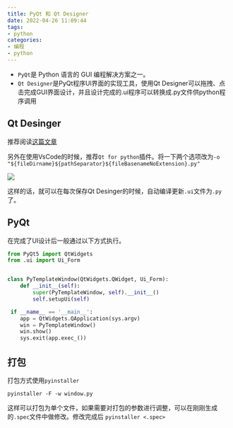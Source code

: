 ```yaml
---
title: PyQt 和 Qt Designer
date: 2022-04-26 11:09:44
tags:
- python
categories:
- 编程
- python
---
```


- `PyQt`是 Python 语言的 GUI 编程解决方案之一。
- `Qt Designer`是PyQt程序UI界面的实现工具，使用Qt Designer可以拖拽、点击完成GUI界面设计，并且设计完成的.ui程序可以转换成.py文件供python程序调用


## Qt Desinger

推荐阅读[这篇文章](https://blog.l0v0.com/posts/bea01990.html)

另外在使用VsCode的时候，推荐`Qt for python`插件。将一下两个选项改为`-o "${fileDirname}${pathSeparator}${fileBasenameNoExtension}.py"`

![](1.png)

这样的话，就可以在每次保存Qt Desinger的时候，自动编译更新`.ui`文件为`.py`了。

## PyQt

在完成了UI设计后一般通过以下方式执行。

```py
from PyQt5 import QtWidgets
from .ui import Ui_Form


class PyTemplateWindow(QtWidgets.QWidget, Ui_Form):
    def __init__(self):
        super(PyTemplateWindow, self).__init__()
        self.setupUi(self)

 if __name__ == '__main__':
    app = QtWidgets.QApplication(sys.argv)
    win = PyTemplateWindow()
    win.show()
    sys.exit(app.exec_())
```

## 打包

打包方式使用`pyinstaller`

`pyinstaller -F -w window.py`

这样可以打包为单个文件，如果需要对打包的参数进行调整，可以在刚刚生成的`.spec`文件中做修改。修改完成后
`pyinstaller <.spec>`